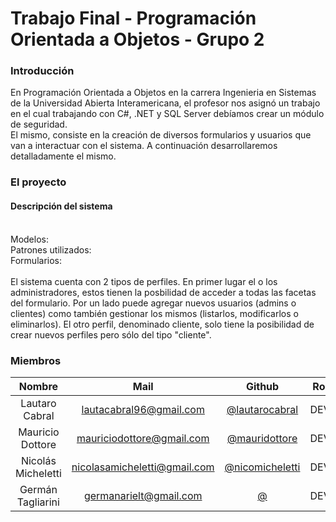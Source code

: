 # Trabajo Final - Programación Orientada a Objetos - Grupo 2

### Introducción
En Programación Orientada a Objetos en la carrera Ingenieria en Sistemas de la Universidad Abierta Interamericana, el profesor nos asignó un trabajo en el cual trabajando con C#, .NET y SQL Server debíamos crear un módulo de seguridad.
<br>
El mismo, consiste en la creación de diversos formularios y usuarios que van a interactuar con el sistema. A continuación desarrollaremos detalladamente el mismo.
<br>
### El proyecto

#### Descripción del sistema
<br>
Modelos: 
<br>
Patrones utilizados:
<br>
Formularios:
<br>
<br>
El sistema cuenta con 2 tipos de perfiles. En primer lugar el o los administradores, estos tienen la posbilidad de acceder a todas las facetas del formulario. Por un lado puede agregar nuevos usuarios (admins o clientes) como también gestionar los mismos (listarlos, modificarlos o eliminarlos). El otro perfil, denominado cliente, solo tiene la posibilidad de crear nuevos perfiles pero sólo del tipo "cliente".
<br>

### Miembros

 Nombre  | Mail | Github | Rol
| :-----: | :-----: | :-----: | :-----: |
| Lautaro Cabral | lautacabral96@gmail.com | [@lautarocabral](https://github.com/lautarocabral) | DEV
| Mauricio Dottore | mauriciodottore@gmail.com | [@mauridottore](https://github.com/mauridottore) | DEV
| Nicolás Micheletti | nicolasamicheletti@gmail.com | [@nicomicheletti](https://github.com/nicomicheletti) | DEV
| Germán Tagliarini | germanarielt@gmail.com | [@](https://github.com/) | DEV
